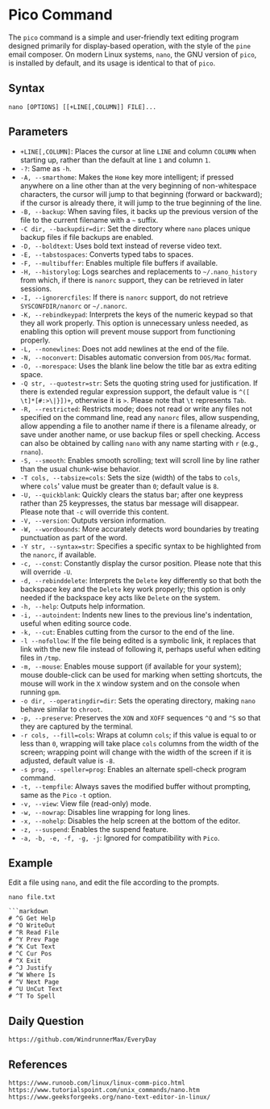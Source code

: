 # Pico Command

The `pico` command is a simple and user-friendly text editing program designed primarily for display-based operation, with the style of the `pine` email composer. On modern Linux systems, `nano`, the GNU version of `pico`, is installed by default, and its usage is identical to that of `pico`.

## Syntax

```
nano [OPTIONS] [[+LINE[,COLUMN]] FILE]...
```

## Parameters
* `+LINE[,COLUMN]`: Places the cursor at line `LINE` and column `COLUMN` when starting up, rather than the default at line `1` and column `1`.
* `-?`: Same as `-h`.
* `-A, --smarthome`: Makes the `Home` key more intelligent; if pressed anywhere on a line other than at the very beginning of non-whitespace characters, the cursor will jump to that beginning (forward or backward); if the cursor is already there, it will jump to the true beginning of the line.
* `-B, --backup`: When saving files, it backs up the previous version of the file to the current filename with a `~` suffix.
* `-C dir, --backupdir=dir`: Set the directory where `nano` places unique backup files if file backups are enabled.
* `-D, --boldtext`: Uses bold text instead of reverse video text.
* `-E, --tabstospaces`: Converts typed tabs to spaces.
* `-F, --multibuffer`: Enables multiple file buffers if available.
* `-H, --historylog`: Logs searches and replacements to `~/.nano_history` from which, if there is `nanorc` support, they can be retrieved in later sessions.
* `-I, --ignorercfiles`: If there is `nanorc` support, do not retrieve `SYSCONFDIR/nanorc` or `~/.nanorc`.
* `-K, --rebindkeypad`: Interprets the keys of the numeric keypad so that they all work properly. This option is unnecessary unless needed, as enabling this option will prevent mouse support from functioning properly.
* `-L, --nonewlines`: Does not add newlines at the end of the file.
* `-N, --noconvert`: Disables automatic conversion from `DOS/Mac` format.
* `-O, --morespace`: Uses the blank line below the title bar as extra editing space.
* `-Q str, --quotestr=str`: Sets the quoting string used for justification. If there is extended regular expression support, the default value is `^([ \t]*[#:>\|}])+`, otherwise it is `>`. Please note that `\t` represents `Tab`.
* `-R, --restricted`: Restricts mode; does not read or write any files not specified on the command line, read any `nanorc` files, allow suspending, allow appending a file to another name if there is a filename already, or save under another name, or use backup files or spell checking. Access can also be obtained by calling `nano` with any name starting with `r` (e.g., `rnano`).
* `-S, --smooth`: Enables smooth scrolling; text will scroll line by line rather than the usual chunk-wise behavior.
* `-T cols, --tabsize=cols`: Sets the size (width) of the tabs to `cols`, where `cols`' value must be greater than `0`; default value is `8`.
* `-U, --quickblank`: Quickly clears the status bar; after one keypress rather than 25 keypresses, the status bar message will disappear. Please note that `-c` will override this content.
* `-V, --version`: Outputs version information.
* `-W, --wordbounds`: More accurately detects word boundaries by treating punctuation as part of the word.
* `-Y str, --syntax=str`: Specifies a specific syntax to be highlighted from the `nanorc`, if available.
* `-c, --const`: Constantly display the cursor position. Please note that this will override `-U`.
* `-d, --rebinddelete`: Interprets the `Delete` key differently so that both the backspace key and the `Delete` key work properly; this option is only needed if the backspace key acts like `Delete` on the system.
* `-h, --help`: Outputs help information.
* `-i, --autoindent`: Indents new lines to the previous line's indentation, useful when editing source code.
* `-k, --cut`: Enables cutting from the cursor to the end of the line.
* `-l --nofollow`: If the file being edited is a symbolic link, it replaces that link with the new file instead of following it, perhaps useful when editing files in `/tmp`.
* `-m, --mouse`: Enables mouse support (if available for your system); mouse double-click can be used for marking when setting shortcuts, the mouse will work in the `X` window system and on the console when running `gpm`.
* `-o dir, --operatingdir=dir`: Sets the operating directory, making `nano` behave similar to `chroot`.
* `-p, --preserve`: Preserves the `XON` and `XOFF` sequences `^Q` and `^S` so that they are captured by the terminal.
* `-r cols, --fill=cols`: Wraps at column `cols`; if this value is equal to or less than `0`, wrapping will take place `cols` columns from the width of the screen; wrapping point will change with the width of the screen if it is adjusted, default value is `-8`.
* `-s prog, --speller=prog`: Enables an alternate spell-check program command.
* `-t, --tempfile`: Always saves the modified buffer without prompting, same as the `Pico` `-t` option.
* `-v, --view`: View file (read-only) mode.
* `-w, --nowrap`: Disables line wrapping for long lines.
* `-x, --nohelp`: Disables the help screen at the bottom of the editor.
* `-z, --suspend`: Enables the suspend feature.
* `-a, -b, -e, -f, -g, -j`: Ignored for compatibility with `Pico`.

## Example
Edit a file using `nano`, and edit the file according to the prompts.

```shell
nano file.txt

```markdown
# ^G Get Help
# ^O WriteOut
# ^R Read File
# ^Y Prev Page
# ^K Cut Text
# ^C Cur Pos
# ^X Exit
# ^J Justify
# ^W Where Is
# ^V Next Page
# ^U UnCut Text
# ^T To Spell
```


## Daily Question

```
https://github.com/WindrunnerMax/EveryDay
```

## References

```
https://www.runoob.com/linux/linux-comm-pico.html
https://www.tutorialspoint.com/unix_commands/nano.htm
https://www.geeksforgeeks.org/nano-text-editor-in-linux/
```